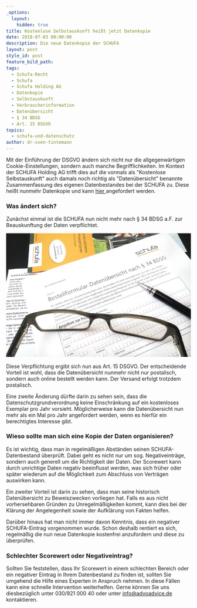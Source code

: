 ```yaml
---
_options:
  layout:
    hidden: true
title: Kostenlose Selbstauskunft heißt jetzt Datenkopie
date: 2018-07-03 00:00:00
description: Die neue Datenkopie der SCHUFA
layout: post
style_id: post
feature_bild_path:
tags:
  - Schufa-Recht
  - Schufa
  - Schufa Holding AG
  - Datenkopie
  - Selbstauskunft
  - Verbraucherinformation
  - Datenübersicht
  - § 34 BDSG
  - Art. 15 DSGVO
topics:
  - schufa-und-datenschutz
author: dr-sven-tintemann
---
```


Mit der Einführung der DSGVO ändern sich nicht nur die allgegenwärtigen Cookie-Einstellungen, sondern auch manche Begrifflichkeiten. Im Kontext der SCHUFA Holding AG trifft dies auf die vormals als "Kostenlose Selbstauskunft" auch damals noch richtig als "Datenübersicht" benannte Zusammenfassung des eigenen Datenbestandes bei der SCHUFA zu. Diese heißt nunmehr Datenkopie und kann [hier ](https://www.meineschufa.de/index.php?site=11_3)angefordert werden.

### Was ändert sich?

Zunächst einmal ist die SCHUFA nun nicht mehr nach § 34 BDSG a.F. zur Beauskunftung der Daten verpflichtet.

![Bestellformalat Datenübersicht nach § 34 BDSG](/uploads/data-858360-640-6.jpg "Altes Bestellformular")

Diese Verpflichtung ergibt sich nun aus Art. 15 DSGVO. Der entscheidende Vorteil ist wohl, dass die Datenübersicht nunmehr nicht nur postalisch, sondern auch online bestellt werden kann. Der Versand erfolgt trotzdem postalisch.

Eine zweite Änderung dürfte darin zu sehen sein, dass die Datenschutzgrundverordnung keine Einschränkung auf ein kostenloses Exemplar pro Jahr vorsieht. Möglicherweise kann die Datenübersicht nun mehr als ein Mal pro Jahr angefordert werden, wenn es hierfür ein berechtigtes Interesse gibt.

### Wieso sollte man sich eine Kopie der Daten organisieren?

Es ist wichtig, dass man in regelmäßigen Abständen seinen SCHUFA-Datenbestand überprüft. Dabei geht es nicht nur um sog. Negativeinträge, sondern auch generell um die Richtigkeit der Daten. Der Scorewert kann durch unrichtige Daten negativ beeinflusst werden, was sich früher oder später wiederum auf die Möglichkeit zum Abschluss von Verträgen auswirken kann.

Ein zweiter Vorteil ist darin zu sehen, dass man seine historisch Datenübersicht zu Beweiszwecken vorliegen hat. Falls es aus nicht vorhersehbaren Gründen zu Unregelmäßigkeiten kommt, kann dies bei der Klärung der Angelegenheit sowie der Aufklärung von Fakten helfen.

Darüber hinaus hat man nicht immer davon Kenntnis, dass ein negativer SCHUFA-Eintrag vorgenommen wurde. Schon deshalb rentiert es sich, regelmäßig die nun neue Datenkopie kostenfrei anzufordern und diese zu überprüfen.

### Schlechter Scorewert oder Negativeintrag?

Sollten Sie feststellen, dass Ihr Scorewert in einem schlechten Bereich oder ein negativer Eintrag in Ihrem Datenbestand zu finden ist, sollten Sie umgehend die Hilfe eines Experten in Anspruch nehmen. In diese Fällen kann eine schnelle Intervention weiterhelfen. Gerne können Sie uns diesbezüglich unter 030/921 000 40 oder unter info@advoadvice.de kontaktieren.